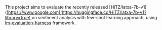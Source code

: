 This project aims to evaluate the recently released [HiTZ/latxa-7b-v1]([https://www.google.com](https://huggingface.co/HiTZ/latxa-7b-v1?library=true) on sentiment analysis with few-shot learning approach, using [lm-evaluation-harness](https://github.com/EleutherAI/lm-evaluation-harness) framework.
